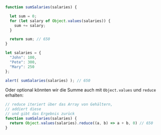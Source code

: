 ```js run demo
function sumSalaries(salaries) {

  let sum = 0;
  for (let salary of Object.values(salaries)) {
    sum += salary;
  }

  return sum; // 650
}

let salaries = {
  "John": 100,
  "Pete": 300,
  "Mary": 250
};

alert( sumSalaries(salaries) ); // 650
```
Oder optional könnten wir die Summe auch mit `Object.values` und `reduce` erhalten:

```js
// reduce iteriert über das Array von Gehältern,
// addiert diese
// und gibt das Ergebnis zurück
function sumSalaries(salaries) {
  return Object.values(salaries).reduce((a, b) => a + b, 0) // 650
}
```
